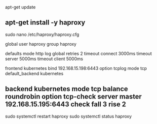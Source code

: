 apt-get update

apt-get install -y haproxy
---

sudo nano /etc/haproxy/haproxy.cfg

global
user haproxy
group haproxy

defaults
mode http
log global
retries 2
timeout connect 3000ms
timeout server 5000ms
timeout client 5000ms

frontend kubernetes
bind 192.168.15.198:6443
option tcplog
mode tcp
default_backend kubernetes

backend kubernetes
mode tcp
balance roundrobin
option tcp-check
server master 192.168.15.195:6443 check fall 3 rise 2
---

sudo systemctl restart haproxy
sudo systemctl status haproxy